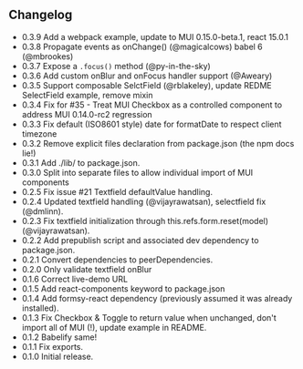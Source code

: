 ## Changelog

* 0.3.9 Add a webpack example, update to MUI 0.15.0-beta.1, react 15.0.1
* 0.3.8 Propagate events as onChange() (@magicalcows) babel 6 (@mbrookes)
* 0.3.7 Expose a `.focus()` method (@py-in-the-sky)
* 0.3.6 Add custom onBlur and onFocus handler support (@Aweary)
* 0.3.5 Support composable SelctField (@rblakeley), update REDME SelectField example, remove mixin
* 0.3.4 Fix for #35 - Treat MUI Checkbox as a controlled component to address MUI 0.14.0-rc2 regression
* 0.3.3 Fix default (ISO8601 style) date for formatDate to respect client timezone
* 0.3.2 Remove explicit files declaration from package.json (the npm docs lie!)
* 0.3.1 Add ./lib/ to package.json.
* 0.3.0 Split into separate files to allow individual import of MUI components
* 0.2.5 Fix issue #21 Textfield defaultValue handling.
* 0.2.4 Updated textfield handling (@vijayrawatsan), selectfield fix (@dmlinn).
* 0.2.3 Fix textfield initialization through this.refs.form.reset(model) (@vijayrawatsan).
* 0.2.2 Add prepublish script and associated dev dependency to package.json.
* 0.2.1 Convert dependencies to peerDependencies.
* 0.2.0 Only validate textfield onBlur
* 0.1.6 Correct live-demo URL
* 0.1.5 Add react-components keyword to package.json
* 0.1.4 Add formsy-react dependency (previously assumed it was already installed).
* 0.1.3 Fix Checkbox & Toggle to return value when unchanged, don't import all of MUI (!), update example in README.
* 0.1.2 Babelify same!
* 0.1.1 Fix exports.
* 0.1.0 Initial release.
